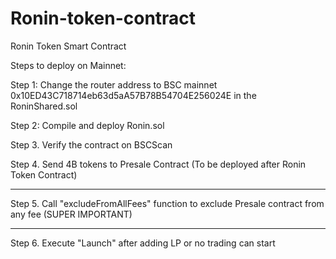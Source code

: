 # Ronin-token-contract
Ronin Token Smart Contract

Steps to deploy on Mainnet:

Step 1: Change the router address to BSC mainnet 0x10ED43C718714eb63d5aA57B78B54704E256024E in the RoninShared.sol

Step 2: Compile and deploy Ronin.sol

Step 3. Verify the contract on BSCScan

Step 4. Send 4B tokens to Presale Contract (To be deployed after Ronin Token Contract)

**************************************************************************************************************************************************
Step 5. Call "excludeFromAllFees" function to exclude Presale contract from any fee (SUPER IMPORTANT)
**************************************************************************************************************************************************

Step 6. Execute "Launch" after adding LP or no trading can start

